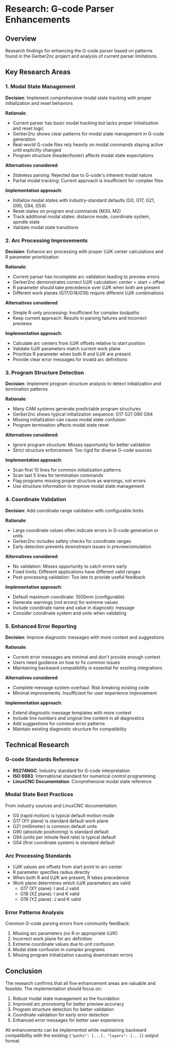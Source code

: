 # Research: G-code Parser Enhancements

## Overview

Research findings for enhancing the G-code parser based on patterns found in the Gerber2nc project and analysis of current parser limitations.

## Key Research Areas

### 1. Modal State Management

**Decision**: Implement comprehensive modal state tracking with proper initialization and reset behaviors

**Rationale**: 
- Current parser has basic modal tracking but lacks proper initialization and reset logic
- Gerber2nc shows clear patterns for modal state management in G-code generation
- Real-world G-code files rely heavily on modal commands staying active until explicitly changed
- Program structure (header/footer) affects modal state expectations

**Alternatives considered**:
- Stateless parsing: Rejected due to G-code's inherent modal nature
- Partial modal tracking: Current approach is insufficient for complex files

**Implementation approach**:
- Initialize modal states with industry-standard defaults (G0, G17, G21, G90, G94, G54)
- Reset states on program end commands (M30, M2) 
- Track additional modal states: distance mode, coordinate system, spindle state
- Validate modal state transitions

### 2. Arc Processing Improvements

**Decision**: Enhance arc processing with proper I/J/K center calculations and R parameter prioritization

**Rationale**:
- Current parser has incomplete arc validation leading to preview errors
- Gerber2nc demonstrates correct I/J/K calculation: center = start + offset
- R parameter should take precedence over I/J/K when both are present
- Different work planes (G17/G18/G19) require different I/J/K combinations

**Alternatives considered**:
- Simple R-only processing: Insufficient for complex toolpaths
- Keep current approach: Results in parsing failures and incorrect previews

**Implementation approach**:
- Calculate arc centers from I/J/K offsets relative to start position
- Validate I/J/K parameters match current work plane
- Prioritize R parameter when both R and I/J/K are present
- Provide clear error messages for invalid arc definitions

### 3. Program Structure Detection

**Decision**: Implement program structure analysis to detect initialization and termination patterns

**Rationale**:
- Many CAM systems generate predictable program structures
- Gerber2nc shows typical initialization sequence: G17 G21 G90 G94
- Missing initialization can cause modal state confusion
- Program termination affects modal state reset

**Alternatives considered**:
- Ignore program structure: Misses opportunity for better validation
- Strict structure enforcement: Too rigid for diverse G-code sources

**Implementation approach**:
- Scan first 10 lines for common initialization patterns
- Scan last 5 lines for termination commands
- Flag programs missing proper structure as warnings, not errors
- Use structure information to improve modal state management

### 4. Coordinate Validation

**Decision**: Add coordinate range validation with configurable limits

**Rationale**:
- Large coordinate values often indicate errors in G-code generation or units
- Gerber2nc includes safety checks for coordinate ranges
- Early detection prevents downstream issues in preview/simulation

**Alternatives considered**:
- No validation: Misses opportunity to catch errors early
- Fixed limits: Different applications have different valid ranges
- Post-processing validation: Too late to provide useful feedback

**Implementation approach**:
- Default maximum coordinate: 1000mm (configurable)
- Generate warnings (not errors) for extreme values
- Include coordinate name and value in diagnostic message
- Consider coordinate system and units when validating

### 5. Enhanced Error Reporting

**Decision**: Improve diagnostic messages with more context and suggestions

**Rationale**:
- Current error messages are minimal and don't provide enough context
- Users need guidance on how to fix common issues
- Maintaining backward compatibility is essential for existing integrations

**Alternatives considered**:
- Complete message system overhaul: Risk breaking existing code
- Minimal improvements: Insufficient for user experience improvement

**Implementation approach**:
- Extend diagnostic message templates with more context
- Include line numbers and original line content in all diagnostics
- Add suggestions for common error patterns
- Maintain existing diagnostic structure for compatibility

## Technical Research

### G-code Standards Reference

- **RS274NGC**: Industry standard for G-code interpretation
- **ISO 6983**: International standard for numerical control programming
- **LinuxCNC Documentation**: Comprehensive modal state reference

### Modal State Best Practices

From industry sources and LinuxCNC documentation:
- G0 (rapid motion) is typical default motion mode
- G17 (XY plane) is standard default work plane  
- G21 (millimeter) is common default units
- G90 (absolute positioning) is standard default
- G94 (units per minute feed rate) is typical default
- G54 (first coordinate system) is standard default

### Arc Processing Standards

- I/J/K values are offsets from start point to arc center
- R parameter specifies radius directly
- When both R and I/J/K are present, R takes precedence
- Work plane determines which I/J/K parameters are valid:
  - G17 (XY plane): I and J valid
  - G18 (XZ plane): I and K valid  
  - G19 (YZ plane): J and K valid

### Error Patterns Analysis

Common G-code parsing errors from community feedback:
1. Missing arc parameters (no R or appropriate I/J/K)
2. Incorrect work plane for arc definition
3. Extreme coordinate values due to unit confusion
4. Modal state confusion in complex programs
5. Missing program initialization causing downstream errors

## Conclusion

The research confirms that all five enhancement areas are valuable and feasible. The implementation should focus on:

1. Robust modal state management as the foundation
2. Improved arc processing for better preview accuracy
3. Program structure detection for better validation
4. Coordinate validation for early error detection  
5. Enhanced error messages for better user experience

All enhancements can be implemented while maintaining backward compatibility with the existing `{"paths": [...], "layers": [...]}` output format.

